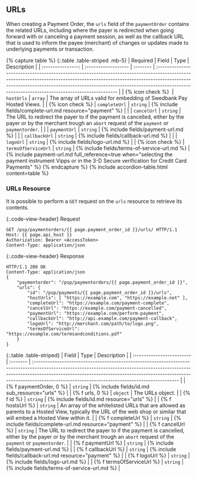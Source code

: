 ## URLs

When creating a Payment Order, the `urls` field of the `paymentOrder`
contains the related URLs, including where the payer is redirected when
going forward with or canceling a payment session, as well as the callback URL
that is used to inform the payee (merchant) of changes or updates made to
underlying payments or transaction.

{% capture table %}
{:.table .table-striped .mb-5}
|     Required      | Field               | Type     | Description                                                                                                                                                                                                                                                                                              |
| :---------------: | :------------------ | :------- | :------------------------------------------------------------------------------------------------------------------------------------------------------------------------------------------------------------------------------------------------------------------------------------------------------- |
| {% icon check %} ︎︎︎︎︎ | `hostUrls`          | `array`  | The array of URLs valid for embedding of Swedbank Pay Hosted Views.                                                                                                                                                                                                                                      |
| {% icon check %}  | `completeUrl`       | `string` | {% include fields/complete-url.md resource="payment" %}  |
|                   | `cancelUrl`         | `string` | The URL to redirect the payer to if the payment is cancelled, either by the payer or by the merchant trough an `abort` request of the `payment` or `paymentorder`.                                                                                                                                        |
|                   | `paymentUrl`        | `string` | {% include fields/payment-url.md %}                                                                                                                                                       |
|                   | `callbackUrl`       | `string` | {% include fields/callback-url.md %}                                                                                                                                                                                              |
|                   | `logoUrl`           | `string` | {% include fields/logo-url.md %}                                                                                                                                                                                                               |
| {% icon check %}  | `termsOfServiceUrl` | `string` | {% include fields/terms-of-service-url.md %}                                                                                                                                                                                                                                                     |
{% include payment-url.md full_reference=true when="selecting the payment
instrument Vipps or in the 3-D Secure verification for Credit Card Payments" %}
{% endcapture %}
{% include accordion-table.html content=table %}

### URLs Resource

It is possible to perform a `GET` request on the `urls` resource to retrieve its
contents.

{:.code-view-header}
Request

```http
GET /psp/paymentorders/{{ page.payment_order_id }}/urls/ HTTP/1.1
Host: {{ page.api_host }}
Authorization: Bearer <AccessToken>
Content-Type: application/json
```

{:.code-view-header}
Response

```http
HTTP/1.1 200 OK
Content-Type: application/json
{
    "paymentorder": "/psp/paymentorders/{{ page.payment_order_id }}",
    "urls": {
        "id": "/psp/payments/{{ page.payment_order_id }}/urls",
        "hostUrls": [ "https://example.com", "https://example.net" ],
        "completeUrl": "https://example.com/payment-complete",
        "cancelUrl": "https://example.com/payment-cancelled",
        "paymentUrl": "https://example.com/perform-payment",
        "callbackUrl": "http://api.example.com/payment-callback",
        "logoUrl": "http://merchant.com/path/to/logo.png",
        "termsOfServiceUrl": "https://example.com/termsandconditions.pdf"
    }
}
```

{:.table .table-striped}
| Field                     | Type     | Description                                                                                                                                                                                                                                                                                              |
| :------------------------ | :------- | :------------------------------------------------------------------------------------------------------------------------------------------------------------------------------------------------------------------------------------------------------------------------------------------------------- |
| {% f paymentOrder, 0 %}   | `string` | {% include fields/id.md sub_resource="urls" %}                                                                                                                                                                                                                                                |
| {% f urls, 0 %}           | `object` | The URLs object.                                                                                                                                                                                                                                                                                         |
| {% f id %}                | `string` | {% include fields/id.md resource="urls" %}                                                                                                                                                                                                                                                    |
| {% f hostsUrl %}          | `string` | An array of the whitelisted URLs that are allowed as parents to a Hosted View, typically the URL of the web shop or similar that will embed a Hosted View within it.                                                                                                                                     |
| {% f completeUrl %}       | `string` | {% include fields/complete-url.md resource="payment" %} |
| {% f cancelUrl %}         | `string` | The URL to redirect the payer to if the payment is cancelled, either by the payer or by the merchant trough an `abort` request of the `payment` or `paymentorder`.                                                                                                                                        |
| {% f paymentUrl %}        | `string` | {% include fields/payment-url.md %}                                                                                                          |
| {% f callbackUrl %}       | `string` | {% include fields/callback-url.md resource="payment" %}                                                                                                                                                |
| {% f logoUrl %}           | `string` | {% include fields/logo-url.md %}                                                                                                                                                                                     |
| {% f termsOfServiceUrl %} | `string` | {% include fields/terms-of-service-url.md %}                                                                                                                                                                                                                                                     |

